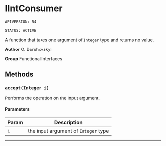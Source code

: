 # IIntConsumer

`APIVERSION: 54`

`STATUS: ACTIVE`

A function that takes one argument of `Integer` type and returns no value.


**Author** O. Berehovskyi


**Group** Functional Interfaces

## Methods
### `accept(Integer i)`

Performs the operation on the input argument.

#### Parameters
|Param|Description|
|---|---|
|`i`|the input argument of `Integer` type|

---
